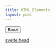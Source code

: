 ```yaml
---
title: HTML Elements
layout: post
---
```


<!-- <svelte:head>

  <script src="//cdnjs.cloudflare.com/ajax/libs/jquery/2.2.2/jquery.min.js"></script>
  <script src="//cdn.rawgit.com/smore-inc/clippy.js/master/build/clippy.min.js"></script>

</svelte:head> -->

<script>
  import Intro from "$lib/components/intro.md"
  import Home from "$lib/components/home.md"

  import { onMount } from 'svelte';

  import { Button } from '@svelteuidev/core';

  let bonzi = null ;
  let bonzi_shown = false;

  onMount(() => {
      console.log('onMount');

      loadBonzi();
  });

  function loadBonzi() {
      clippy.load('Bonzi', function(agent){

          bonzi = agent;

      });
  }

  async function bonziButton(){

      if (!bonzi_shown){
          bonzi.show();
          console.log('revealing bonzi');
          bonzi_shown = true;
      }
  }


</script>

<Button variant='gradient' on:click={bonziButton}>
    Bonzi
</Button>

<Intro />
<Home />

<svelte:head>
  <title>Home | Samuel Hodges</title>
  <meta name="description" content="A minimal content focused markdown sveltekit template.">
</svelte:head>